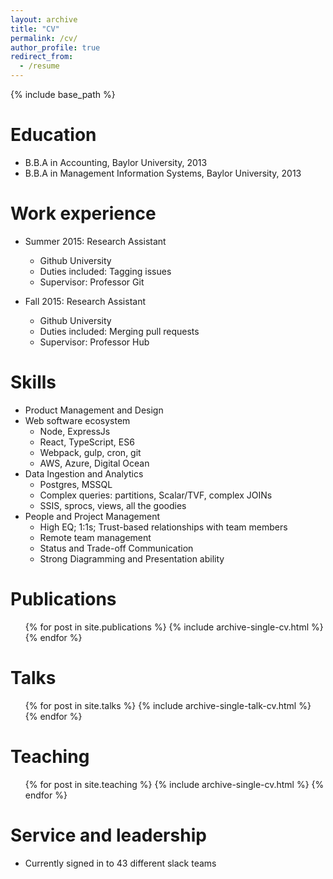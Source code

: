 ```yaml
---
layout: archive
title: "CV"
permalink: /cv/
author_profile: true
redirect_from:
  - /resume
---
```


{% include base_path %}

Education
======
* B.B.A in Accounting, Baylor University, 2013
* B.B.A in Management Information Systems, Baylor University, 2013

Work experience
======
* Summer 2015: Research Assistant
  * Github University
  * Duties included: Tagging issues
  * Supervisor: Professor Git

* Fall 2015: Research Assistant
  * Github University
  * Duties included: Merging pull requests
  * Supervisor: Professor Hub
  
Skills
======
* Product Management and Design
* Web software ecosystem
  * Node, ExpressJs
  * React, TypeScript, ES6
  * Webpack, gulp, cron, git
  * AWS, Azure, Digital Ocean
* Data Ingestion and Analytics
  * Postgres, MSSQL
  * Complex queries: partitions, Scalar/TVF, complex JOINs
  * SSIS, sprocs, views, all the goodies
* People and Project Management
  * High EQ; 1:1s; Trust-based relationships with team members
  * Remote team management
  * Status and Trade-off Communication
  * Strong Diagramming and Presentation ability

Publications
======
  <ul>{% for post in site.publications %}
    {% include archive-single-cv.html %}
  {% endfor %}</ul>
  
Talks
======
  <ul>{% for post in site.talks %}
    {% include archive-single-talk-cv.html %}
  {% endfor %}</ul>
  
Teaching
======
  <ul>{% for post in site.teaching %}
    {% include archive-single-cv.html %}
  {% endfor %}</ul>
  
Service and leadership
======
* Currently signed in to 43 different slack teams
